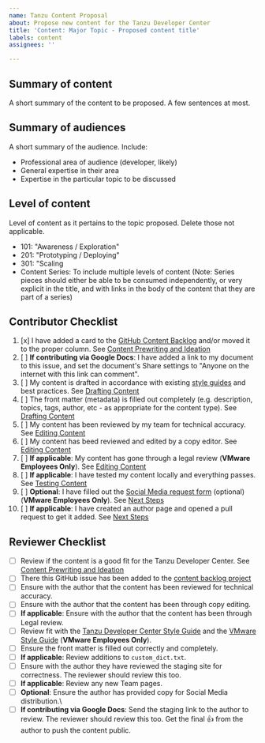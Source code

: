 ```yaml
---
name: Tanzu Content Proposal
about: Propose new content for the Tanzu Developer Center
title: 'Content: Major Topic - Proposed content title'
labels: content
assignees: ''

---
```


## Summary of content
A short summary of the content to be proposed. A few sentences at most.

## Summary of audiences
A short summary of the audience. Include:
- Professional area of audience (developer, likely)
- General expertise in their area
- Expertise in the particular topic to be discussed

## Level of content
Level of content as it pertains to the topic proposed. Delete those not applicable.
- 101: "Awareness / Exploration"
- 201: "Prototyping / Deploying"
- 301: "Scaling
- Content Series: To include multiple levels of content (Note: Series pieces should either be able to be consumed independently, or very explicit in the title, and with links in the body of the content that they are part of a series)

## Contributor Checklist
1. [x] I have added a card to the [GitHub Content Backlog](https://github.com/vmware-tanzu/tanzu-dev-portal/projects/7) and/or moved it to the proper column. See [Content Prewriting and Ideation](https://github.com/vmware-tanzu/tanzu-dev-portal/wiki/Contribution,-Prewriting-Ideation-(GitHub-and-Google-Docs-Method))
2. [ ] **If contributing via Google Docs**: I have added a link to my document to this issue, and set the document's Share settings to "Anyone on the internet with this link can comment".
3. [ ] My content is drafted in accordance with existing [style guides](https://github.com/vmware-tanzu/tanzu-dev-portal/wiki/Reference,-Style-Guide) and best practices. See [Drafting Content](https://github.com/vmware-tanzu/tanzu-dev-portal/wiki/Contribution,-Drafting-Content-(GitHub-Method)) 
4. [ ] The front matter (metadata) is filled out completely (e.g. description, topics, tags, author, etc - as appropriate for the content type). See [Drafting Content](https://github.com/vmware-tanzu/tanzu-dev-portal/wiki/Contribution,-Drafting-Content-(GitHub-Method))
5. [ ] My content has been reviewed by my team for technical accuracy. See [Editing Content](https://github.com/vmware-tanzu/tanzu-dev-portal/wiki/Contribution,-Editing-Content-(GitHub-and-Google-Docs-Method))
6. [ ] My content has beed reviewed and edited by a copy editor. See [Editing Content](https://github.com/vmware-tanzu/tanzu-dev-portal/wiki/Contribution,-Editing-Content-(GitHub-and-Google-Docs-Method))
7. [ ] **If applicable**: My content has gone through a legal review (**VMware Employees Only**). See [Editing Content](https://github.com/vmware-tanzu/tanzu-dev-portal/wiki/Contribution,-Editing-Content-(GitHub-and-Google-Docs-Method))
8. [ ] **If applicable**: I have tested my content locally and everything passes. See [Testing Content](https://github.com/vmware-tanzu/tanzu-dev-portal/wiki/Contribution,-Testing-Content-(GitHub-Method))
9. [ ] **Optional**: I have filled out the [Social Media request form](https://forms.clickup.com/43297829/f/199b15-138700/CJJZ3KDCSF6KSGWRXD) (optional) (**VMware Employees Only**). See [Next Steps](https://github.com/vmware-tanzu/tanzu-dev-portal/wiki/Contribution,-Next-Steps)
10. [ ] **If applicable**: I have created an author page and opened a pull request to get it added. See [Next Steps](https://github.com/vmware-tanzu/tanzu-dev-portal/wiki/Contribution,-Next-Steps)


## Reviewer Checklist

* [ ] Review if the content is a good fit for the Tanzu Developer Center. See [Content Prewriting and Ideation](https://github.com/vmware-tanzu/tanzu-dev-portal/wiki/Contribution,-Prewriting-Ideation-(GitHub-and-Google-Docs-Method))
* [ ] There this GitHub issue has been added to the [content backlog project](https://github.com/vmware-tanzu/tanzu-dev-portal/projects/7) 
* [ ] Ensure with the author that the content has been reviewed for technical accuracy.
* [ ] Ensure with the author that the content has been through copy editing.
* [ ] **If applicable**: Ensure with the author that the content has been through Legal review.
* [ ] Review fit with the [Tanzu Developer Center Style Guide](https://github.com/vmware-tanzu/tanzu-dev-portal/wiki/Reference,-Style-Guide) and the [VMware Style Guide](https://www.vmware.com/content/dam/brand/photography-only/guidelines/writing-and-naming/editorial-style-guide/marketing-editorial-style-guide.pdf) (**VMware Employees Only**). 
* [ ] Ensure the front matter is filled out correctly and completely.
* [ ] **If applicable**: Review additions to `custom_dict.txt`.
* [ ] Ensure with the author they have reviewed the staging site for correctness. The reviewer should review this too.
* [ ] **If applicable**: Review any new Team pages.
* [ ] **Optional**: Ensure the author has provided copy for Social Media distribution.\
* [ ] **If contributing via Google Docs**: Send the staging link to the author to review. The reviewer should review this too. Get the final 👍 from the author to push the content public.
